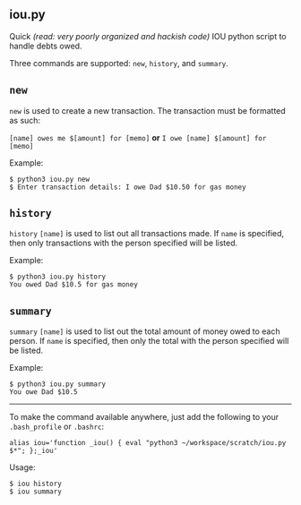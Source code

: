 ## iou.py ##
Quick _(read: very poorly organized and hackish code)_ IOU python script to handle debts owed.

Three commands are supported: `new`, `history`, and `summary`.

`new`
---

`new` is used to create a new transaction. The transaction must be formatted as such:

`[name] owes me $[amount] for [memo]`
**or**
`I owe [name] $[amount] for [memo]`

Example:

```
$ python3 iou.py new
$ Enter transaction details: I owe Dad $10.50 for gas money
```

`history`
---

`history` `[name]` is used to list out all transactions made. If `name` is specified, then only transactions with the person specified will be listed.

Example:

```
$ python3 iou.py history
You owed Dad $10.5 for gas money
```

`summary`
---

`summary` `[name]` is used to list out the total amount of money owed to each person. If `name` is specified, then only the total with the person specified will be listed.

Example:

```
$ python3 iou.py summary
You owe Dad $10.5
```

---

To make the command available anywhere, just add the following to your `.bash_profile` or `.bashrc`:

`alias iou='function _iou() { eval "python3 ~/workspace/scratch/iou.py $*"; };_iou'`

Usage:

```
$ iou history
$ iou summary
```
